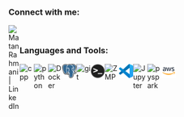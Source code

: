 ### Connect with me:

<a target="_blank" href="https://www.linkedin.com/in/matan-rahmani-941b07bb/"><img align="left" alt="Matan Rahmani | LinkedIn" width="22px" src="https://cdn.jsdelivr.net/npm/simple-icons@v3/icons/linkedin.svg"/><a/>

 <br />

### Languages and Tools:
<img align="left" alt="cpp" width="28px" src="https://raw.githubusercontent.com/jmnote/z-icons/master/svg/cpp.svg" />
<img align="left" alt="python" width="28px" src="https://raw.githubusercontent.com/jmnote/z-icons/master/svg/python.svg" />
<img align="left" alt="Docker" width="28px" src="https://www.svgrepo.com/show/303231/docker-logo.svg" />
<img align="left" alt="PostgreSQL" width="28px" src="https://raw.githubusercontent.com/github/explore/80688e429a7d4ef2fca1e82350fe8e3517d3494d/topics/postgresql/postgresql.png" />
<img align="left" alt="git" width="28px" src="https://raw.githubusercontent.com/jmnote/z-icons/master/svg/git.svg" />
<img align="left" alt="Terminal" width="28px" src="https://raw.githubusercontent.com/github/explore/80688e429a7d4ef2fca1e82350fe8e3517d3494d/topics/terminal/terminal.png" />
<img align="left" alt="ZMP" width="28px" src="https://avatars.githubusercontent.com/u/109777?s=200&v=4" />
<img align="left" alt="Visual Studio Code" width="28px" src="https://raw.githubusercontent.com/github/explore/80688e429a7d4ef2fca1e82350fe8e3517d3494d/topics/visual-studio-code/visual-studio-code.png" />
<img align="left" alt="Jupyter" width="28px" src="https://www.svgrepo.com/show/353949/jupyter.svg" />
<img align="left" alt="pyspark" width="28px" src="https://cdn.worldvectorlogo.com/logos/apache-spark-5.svg" />
<img align="left" alt="AWS" width="28px" src="https://raw.githubusercontent.com/github/explore/80688e429a7d4ef2fca1e82350fe8e3517d3494d/topics/aws/aws.png" />

<br />
